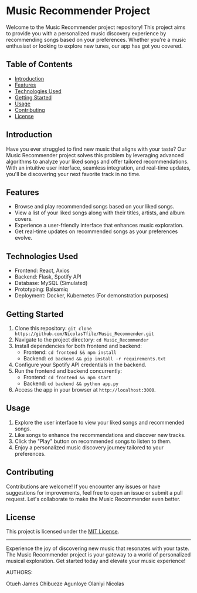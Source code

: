 # Music Recommender Project

Welcome to the Music Recommender project repository! This project aims to provide you with a personalized music discovery experience by recommending songs based on your preferences. Whether you're a music enthusiast or looking to explore new tunes, our app has got you covered.

## Table of Contents

- [Introduction](#introduction)
- [Features](#features)
- [Technologies Used](#technologies-used)
- [Getting Started](#getting-started)
- [Usage](#usage)
- [Contributing](#contributing)
- [License](#license)

## Introduction

Have you ever struggled to find new music that aligns with your taste? Our Music Recommender project solves this problem by leveraging advanced algorithms to analyze your liked songs and offer tailored recommendations. With an intuitive user interface, seamless integration, and real-time updates, you'll be discovering your next favorite track in no time.

## Features

- Browse and play recommended songs based on your liked songs.
- View a list of your liked songs along with their titles, artists, and album covers.
- Experience a user-friendly interface that enhances music exploration.
- Get real-time updates on recommended songs as your preferences evolve.

## Technologies Used

- Frontend: React, Axios
- Backend: Flask, Spotify API
- Database: MySQL (Simulated)
- Prototyping: Balsamiq
- Deployment: Docker, Kubernetes (For demonstration purposes)

## Getting Started

1. Clone this repository: `git clone https://github.com/NicolasTfile/Music_Recommender.git`
2. Navigate to the project directory: `cd Music_Recommender`
3. Install dependencies for both frontend and backend:
   - Frontend: `cd frontend && npm install`
   - Backend: `cd backend && pip install -r requirements.txt`
4. Configure your Spotify API credentials in the backend.
5. Run the frontend and backend concurrently:
   - Frontend: `cd frontend && npm start`
   - Backend: `cd backend && python app.py`
6. Access the app in your browser at `http://localhost:3000`.

## Usage

1. Explore the user interface to view your liked songs and recommended songs.
2. Like songs to enhance the recommendations and discover new tracks.
3. Click the "Play" button on recommended songs to listen to them.
4. Enjoy a personalized music discovery journey tailored to your preferences.

## Contributing

Contributions are welcome! If you encounter any issues or have suggestions for improvements, feel free to open an issue or submit a pull request. Let's collaborate to make the Music Recommender even better.

## License

This project is licensed under the [MIT License](LICENSE).

---

Experience the joy of discovering new music that resonates with your taste. The Music Recommender project is your gateway to a world of personalized musical exploration. Get started today and elevate your music experience!

AUTHORS:

Otueh James Chibueze
Agunloye Olaniyi Nicolas
